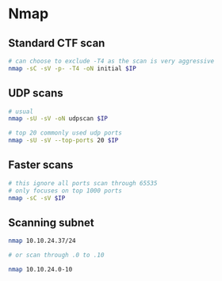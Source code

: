 # Nmap
## Standard CTF scan
``` bash
# can choose to exclude -T4 as the scan is very aggressive
nmap -sC -sV -p- -T4 -oN initial $IP
```

## UDP scans
``` bash
# usual
nmap -sU -sV -oN udpscan $IP

# top 20 commonly used udp ports
nmap -sU -sV --top-ports 20 $IP
```

## Faster scans
``` bash
# this ignore all ports scan through 65535
# only focuses on top 1000 ports
nmap -sC -sV $IP
```

## Scanning subnet
``` bash
nmap 10.10.24.37/24

# or scan through .0 to .10

nmap 10.10.24.0-10
```
